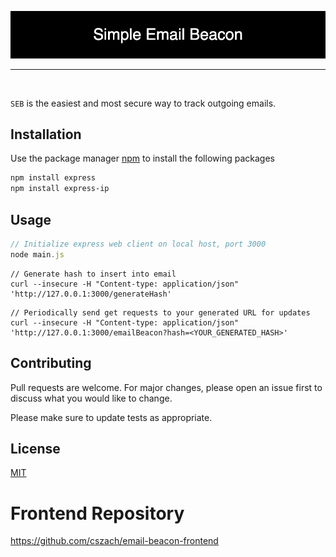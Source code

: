 
<p align="center"> <img src="Project Elements/Simple_Email_Beacon.png"/> </p>

<hr>
<br/>

```SEB``` is the easiest and most secure way to track outgoing emails.

## Installation

Use the package manager [npm]([https://pip.pypa.io/en/stable/](https://docs.npmjs.com/downloading-and-installing-node-js-and-npm)) to install the following packages

```bash
npm install express
npm install express-ip
```

## Usage

```JavaScript
// Initialize express web client on local host, port 3000
node main.js
```

```curl
// Generate hash to insert into email
curl --insecure -H "Content-type: application/json" 'http://127.0.0.1:3000/generateHash'
```

```
// Periodically send get requests to your generated URL for updates
curl --insecure -H "Content-type: application/json" 'http://127.0.0.1:3000/emailBeacon?hash=<YOUR_GENERATED_HASH>'
```

## Contributing
Pull requests are welcome. For major changes, please open an issue first to discuss what you would like to change.

Please make sure to update tests as appropriate.

## License
[MIT](https://choosealicense.com/licenses/mit/)


# Frontend Repository
https://github.com/cszach/email-beacon-frontend
